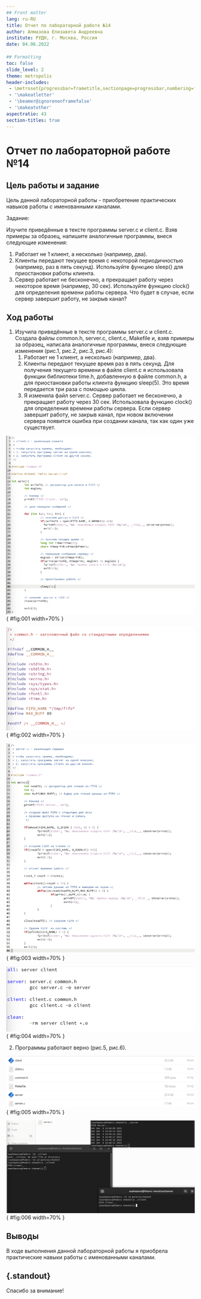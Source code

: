 ```yaml
---
## Front matter
lang: ru-RU
title: Отчет по лабораторной работе №14
author: Алмазова Елизавета Андреевна
institute: РУДН, г. Москва, Россия
date: 04.06.2022

## Formatting
toc: false
slide_level: 2
theme: metropolis
header-includes: 
 - \metroset{progressbar=frametitle,sectionpage=progressbar,numbering=fraction}
 - '\makeatletter'
 - '\beamer@ignorenonframefalse'
 - '\makeatother'
aspectratio: 43
section-titles: true
---
```


# Отчет по лабораторной работе №14

## Цель работы и задание

Цель данной лабораторной работы - приобретение практических навыков работы с именованными каналами.

Задание:

Изучите приведённые в тексте программы server.c и client.c. Взяв примеры за образец, напишите аналогичные программы, внеся следующие изменения:

1. Работает не 1 клиент, а несколько (например, два).
2. Клиенты передают текущее время с некоторой периодичностью (например, раз в пять секунд). Используйте функцию sleep() для приостановки работы клиента.
3. Сервер работает не бесконечно, а прекращает работу через некоторое время (например, 30 сек). Используйте функцию clock() для определения времени работы сервера. Что будет в случае, если сервер завершит работу, не закрыв канал?

## Ход работы

1. Изучила приведённые в тексте программы server.c и client.c. Создала файлы common.h, server.c, client.c, Makefile и, взяв примеры за образец, написала аналогичные программы, внеся следующие изменения (рис.1, рис.2, рис.3, рис.4):
	1. Работает не 1 клиент, а несколько (например, два).
	2. Клиенты передают текущее время раз в пять секунд. Для получения текущего времени в файле client.c я использовала функции библиотеки time.h, добавленную в файле common.h, а для приостановки работы клиента функцию sleep(5). Это время передается три раза с помощью цикла.
	3. Я изменила файл server.c. Сервер работает не бесконечно, а прекращает работу через 30 сек. Использовала функцию clock() для определения времени работы сервера. Если сервер завершит работу, не закрыв канал, при новом включении сервера появится ошибка при создании канала, так как один уже существует.

![Рисунок 1 - client.c.](image/1.png){ #fig:001 width=70% }

![Рисунок 2 - common.h.](image/2.png){ #fig:002 width=70% }

![Рисунок 3 - server.c.](image/3.png){ #fig:003 width=70% }

![Рисунок 4 - Makefile.](image/4.png){ #fig:004 width=70% }

2. Программы работают верно (рис.5, рис.6).

![Рисунок 5 - Созданные с помощью make all файлы.](image/5.png){ #fig:005 width=70% }

![Рисунок 6 - Одновременная работа двух клиентов.](image/6.png){ #fig:006 width=70% }

## Выводы

В ходе выполнения данной лабораторной работы я приобрела практические навыки работы с именованными каналами.

## {.standout}

Спасибо за внимание!
